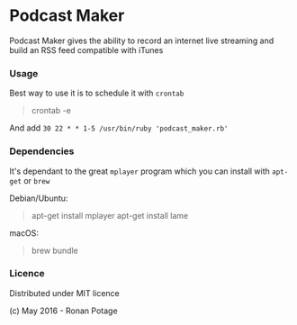 # Podcast Maker

Podcast Maker gives the ability to record an internet live streaming
and build an RSS feed compatible with iTunes

### Usage

Best way to use it is to schedule it with `crontab`

> crontab -e

And add `30 22 * * 1-5 /usr/bin/ruby 'podcast_maker.rb'`

### Dependencies

It's dependant to the great `mplayer` program which you can install with `apt-get` or `brew`

Debian/Ubuntu:

> apt-get install mplayer
> apt-get install lame

macOS:

> brew bundle

### Licence

Distributed under MIT licence

(c) May 2016 - Ronan Potage
